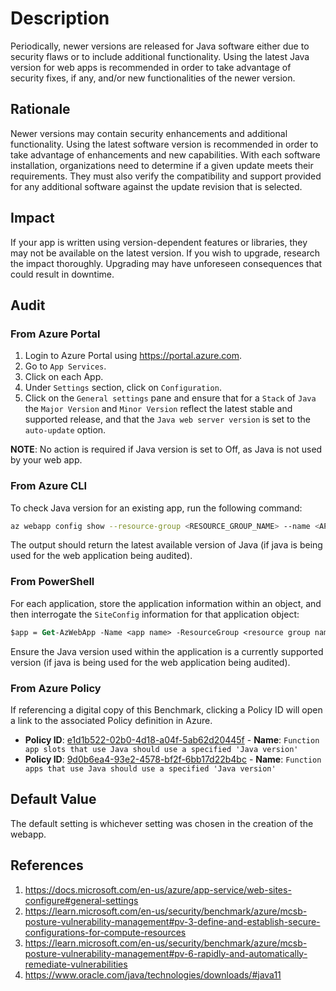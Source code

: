 # Description

Periodically, newer versions are released for Java software either due to security flaws or to include additional functionality. Using the latest Java version for web apps is recommended in order to take advantage of security fixes, if any, and/or new functionalities of the newer version.

## Rationale

Newer versions may contain security enhancements and additional functionality. Using the latest software version is recommended in order to take advantage of enhancements and new capabilities. With each software installation, organizations need to determine if a given update meets their requirements. They must also verify the compatibility and support provided for any additional software against the update revision that is selected.

## Impact

If your app is written using version-dependent features or libraries, they may not be available on the latest version. If you wish to upgrade, research the impact thoroughly. Upgrading may have unforeseen consequences that could result in downtime.

## Audit

### From Azure Portal

1. Login to Azure Portal using <https://portal.azure.com>.
2. Go to `App Services`.
3. Click on each App.
4. Under `Settings` section, click on `Configuration`.
5. Click on the `General settings` pane and ensure that for a `Stack` of `Java` the `Major Version` and `Minor Version` reflect the latest stable and supported release, and that the `Java web server version` is set to the `auto-update` option.

**NOTE**: No action is required if Java version is set to Off, as Java is not used by your web app.

### From Azure CLI

To check Java version for an existing app, run the following command:

```sh
az webapp config show --resource-group <RESOURCE_GROUP_NAME> --name <APP_NAME> --query "{LinuxFxVersion:linuxFxVersion, WindowsFxVersion:windowsFxVersion, JavaVersion:javaVersion, JavaContainerVersion:javaContainerVersion, JavaContainer:javaContainer}"
```

The output should return the latest available version of Java (if java is being used for the web application being audited).

### From PowerShell

For each application, store the application information within an object, and then interrogate the `SiteConfig` information for that application object:

```ps
$app = Get-AzWebApp -Name <app name> -ResourceGroup <resource group name> $app.SiteConfig |Select-Object LinuxFXVersion, WindowsFxVersion, JavaVersion, JavaContainerVersion, JavaContainer
```

Ensure the Java version used within the application is a currently supported version (if java is being used for the web application being audited).

### From Azure Policy

If referencing a digital copy of this Benchmark, clicking a Policy ID will open a link to the associated Policy definition in Azure.

- **Policy ID**: [e1d1b522-02b0-4d18-a04f-5ab62d20445f](https://portal.azure.com/#view/Microsoft_Azure_Policy/PolicyDetailBlade/definitionId/%2Fproviders%2FMicrosoft.Authorization%2FpolicyDefinitions%2Fe1d1b522-02b0-4d18-a04f-5ab62d20445f) - **Name**: `Function app slots that use Java should use a specified 'Java version'`
- **Policy ID**: [9d0b6ea4-93e2-4578-bf2f-6bb17d22b4bc](https://portal.azure.com/#view/Microsoft_Azure_Policy/PolicyDetailBlade/definitionId/%2Fproviders%2FMicrosoft.Authorization%2FpolicyDefinitions%2F9d0b6ea4-93e2-4578-bf2f-6bb17d22b4bc) - **Name**: `Function apps that use Java should use a specified 'Java version'`

## Default Value

The default setting is whichever setting was chosen in the creation of the webapp.

## References

1. <https://docs.microsoft.com/en-us/azure/app-service/web-sites-configure#general-settings>
2. <https://learn.microsoft.com/en-us/security/benchmark/azure/mcsb-posture-vulnerability-management#pv-3-define-and-establish-secure-configurations-for-compute-resources>
3. <https://learn.microsoft.com/en-us/security/benchmark/azure/mcsb-posture-vulnerability-management#pv-6-rapidly-and-automatically-remediate-vulnerabilities>
4. <https://www.oracle.com/java/technologies/downloads/#java11>
